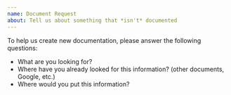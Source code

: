 ```yaml
---
name: Document Request
about: Tell us about something that *isn't* documented
---
```


To help us create new documentation,
please answer the following questions:

- What are you looking for?
- Where have you already looked for this information? (other documents, Google, etc.)
- Where would you put this information?
